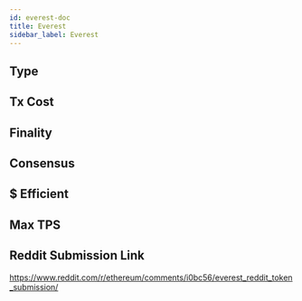 ```yaml
---
id: everest-doc
title: Everest
sidebar_label: Everest
---
```


## Type

## Tx Cost

## Finality

## Consensus

## $ Efficient

## Max TPS

## Reddit Submission Link

https://www.reddit.com/r/ethereum/comments/i0bc56/everest_reddit_token_submission/
